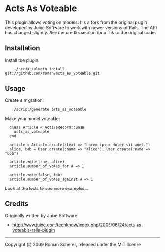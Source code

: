 Acts As Voteable
================

This plugin allows voting on models. It's a fork from the original
plugin developed by Juixe Software to work with newer versions of
Rails. The API has changed slightly. See the credits section for a
link to the original code.

Installation
------------

Install the plugin:

        ./script/plugin install git://github.com/r0man/acts_as_voteable.git

Usage
-----

Create a migration:

       ./script/generate acts_as_voteable

Make your model voteable:

      class Article < ActiveRecord::Base
        acts_as_voteable
      end

      article = Article.create(:text => "Lorem ipsum dolor sit amet.")
      alice, bob = User.create(:name => "alice"), User.create(:name => "bob")

      article.vote(true, alice)
      article.number_of_votes_for # => 1

      article.vote(false, bob)
      article.number_of_votes_against # => 1

Look at the tests to see more examples...

Credits
-------

Originally written by Juixe Software.

- <http://www.juixe.com/techknow/index.php/2006/06/24/acts-as-voteable-rails-plugin>

---

Copyright (c) 2009 Roman Scherer, released under the MIT license
